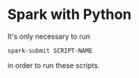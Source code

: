 # Spark with Python

It's only necessary to run 
```
spark-submit SCRIPT-NAME 
```
in order to run these scripts.